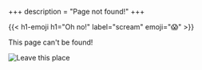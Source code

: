 +++
description = "Page not found!"
+++

{{< h1-emoji h1="Oh no!" label="scream" emoji="😱" >}}

This page can't be found!

![Leave this place](https://media.giphy.com/media/xBoFfXnnWawSXkTtsu/giphy.gif)